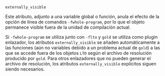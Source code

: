 `externally_visible`[](https://gcc.gnu.org/onlinedocs/gcc/Common-Function-Attributes.html#index-externally_005fvisible-function-attribute)

Este atributo, adjunto a una variable global o función, anula el efecto de la opción de línea de comandos ``-fwhole-program``, por lo que el objeto permanece visible fuera de la unidad de compilación actual.

Si ``-fwhole-program`` se utiliza junto con ``-flto`` y ``gold`` se utiliza como plugin enlazador, los atributos ``externally_visible`` se añaden automáticamente a las funciones (aún no variables debido a un problema actual de ``gold``) a las que se accede fuera de los objetos ``LTO`` según el archivo de resolución producido por ``gold``. Para otros enlazadores que no pueden generar el archivo de resolución, los atributos ``externally_visible`` explícitos siguen siendo necesarios.

